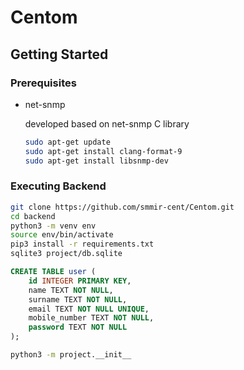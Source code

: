 # Centom
<!-- GETTING STARTED -->
## Getting Started

### Prerequisites
* net-snmp

	developed based on net-snmp C library
	```sh
	sudo apt-get update
	sudo apt-get install clang-format-9
	sudo apt-get install libsnmp-dev
	```

### Executing Backend

```sh
git clone https://github.com/smmir-cent/Centom.git
cd backend
python3 -m venv env
source env/bin/activate
pip3 install -r requirements.txt
sqlite3 project/db.sqlite
```

```sql
CREATE TABLE user (
	id INTEGER PRIMARY KEY,
	name TEXT NOT NULL,
	surname TEXT NOT NULL,
	email TEXT NOT NULL UNIQUE,
	mobile_number TEXT NOT NULL,
	password TEXT NOT NULL
);
```

```sh
python3 -m project.__init__
```
